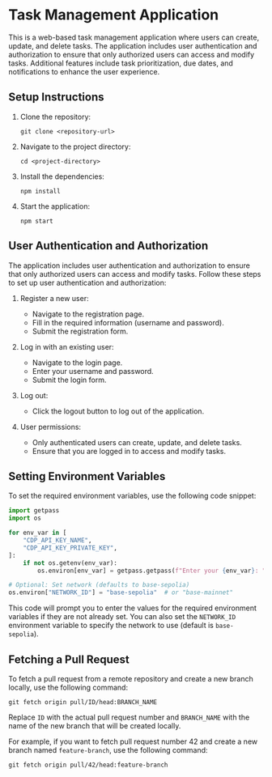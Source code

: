 # Task Management Application

This is a web-based task management application where users can create, update, and delete tasks. The application includes user authentication and authorization to ensure that only authorized users can access and modify tasks. Additional features include task prioritization, due dates, and notifications to enhance the user experience.

## Setup Instructions

1. Clone the repository:
   ```
   git clone <repository-url>
   ```

2. Navigate to the project directory:
   ```
   cd <project-directory>
   ```

3. Install the dependencies:
   ```
   npm install
   ```

4. Start the application:
   ```
   npm start
   ```

## User Authentication and Authorization

The application includes user authentication and authorization to ensure that only authorized users can access and modify tasks. Follow these steps to set up user authentication and authorization:

1. Register a new user:
   - Navigate to the registration page.
   - Fill in the required information (username and password).
   - Submit the registration form.

2. Log in with an existing user:
   - Navigate to the login page.
   - Enter your username and password.
   - Submit the login form.

3. Log out:
   - Click the logout button to log out of the application.

4. User permissions:
   - Only authenticated users can create, update, and delete tasks.
   - Ensure that you are logged in to access and modify tasks.

## Setting Environment Variables

To set the required environment variables, use the following code snippet:

```python
import getpass
import os

for env_var in [
    "CDP_API_KEY_NAME",
    "CDP_API_KEY_PRIVATE_KEY",
]:
    if not os.getenv(env_var):
        os.environ[env_var] = getpass.getpass(f"Enter your {env_var}: ")

# Optional: Set network (defaults to base-sepolia)
os.environ["NETWORK_ID"] = "base-sepolia"  # or "base-mainnet"
```

This code will prompt you to enter the values for the required environment variables if they are not already set. You can also set the `NETWORK_ID` environment variable to specify the network to use (default is `base-sepolia`).

## Fetching a Pull Request

To fetch a pull request from a remote repository and create a new branch locally, use the following command:

```
git fetch origin pull/ID/head:BRANCH_NAME
```

Replace `ID` with the actual pull request number and `BRANCH_NAME` with the name of the new branch that will be created locally.

For example, if you want to fetch pull request number 42 and create a new branch named `feature-branch`, use the following command:

```
git fetch origin pull/42/head:feature-branch
```
